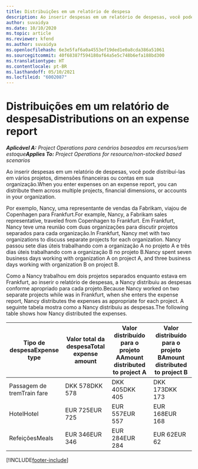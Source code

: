 ```yaml
---
title: Distribuições em um relatório de despesa
description: Ao inserir despesas em um relatório de despesas, você pode distribuí-las em vários projetos, entidades legais ou contas em sua organização.
author: suvaidya
ms.date: 10/10/2020
ms.topic: article
ms.reviewer: kfend
ms.author: suvaidya
ms.openlocfilehash: 6e3e5faf6a0a4553ef19ded1e0a8cda386a51061
ms.sourcegitcommit: 40f68387f594180af64a5e5c748b6efa188bd300
ms.translationtype: HT
ms.contentlocale: pt-BR
ms.lasthandoff: 05/10/2021
ms.locfileid: "6002087"
---
```

# <a name="distributions-on-an-expense-report"></a><span data-ttu-id="e512f-103">Distribuições em um relatório de despesa</span><span class="sxs-lookup"><span data-stu-id="e512f-103">Distributions on an expense report</span></span>

<span data-ttu-id="e512f-104">_**Aplicável A:** Project Operations para cenários baseados em recursos/sem estoque_</span><span class="sxs-lookup"><span data-stu-id="e512f-104">_**Applies To:** Project Operations for resource/non-stocked based scenarios_</span></span>

<span data-ttu-id="e512f-105">Ao inserir despesas em um relatório de despesas, você pode distribuí-las em vários projetos, dimensões financeiras ou contas em sua organização.</span><span class="sxs-lookup"><span data-stu-id="e512f-105">When you enter expenses on an expense report, you can distribute them across multiple projects, financial dimensions, or accounts in your organization.</span></span>

<span data-ttu-id="e512f-106">Por exemplo, Nancy, uma representante de vendas da Fabrikam, viajou de Copenhagen para Frankfurt.</span><span class="sxs-lookup"><span data-stu-id="e512f-106">For example, Nancy, a Fabrikam sales representative, traveled from Copenhagen to Frankfurt.</span></span> <span data-ttu-id="e512f-107">Em Frankfurt, Nancy teve uma reunião com duas organizações para discutir projetos separados para cada organização.</span><span class="sxs-lookup"><span data-stu-id="e512f-107">In Frankfurt, Nancy met with two organizations to discuss separate projects for each organization.</span></span> <span data-ttu-id="e512f-108">Nancy passou sete dias úteis trabalhando com a organização A no projeto A e três dias úteis trabalhando com a organização B no projeto B.</span><span class="sxs-lookup"><span data-stu-id="e512f-108">Nancy spent seven business days working with organization A on project A, and three business days working with organization B on project B.</span></span>

<span data-ttu-id="e512f-109">Como a Nancy trabalhou em dois projetos separados enquanto estava em Frankfurt, ao inserir o relatório de despesas, a Nancy distribuiu as despesas conforme apropriado para cada projeto.</span><span class="sxs-lookup"><span data-stu-id="e512f-109">Because Nancy worked on two separate projects while was in Frankfurt, when she enters the expense report, Nancy distributes the expenses as appropriate for each project.</span></span> <span data-ttu-id="e512f-110">A seguinte tabela mostra como a Nancy distribuiu as despesas.</span><span class="sxs-lookup"><span data-stu-id="e512f-110">The following table shows how Nancy distributed the expenses.</span></span>

| <span data-ttu-id="e512f-111">Tipo de despesa</span><span class="sxs-lookup"><span data-stu-id="e512f-111">Expense type</span></span> | <span data-ttu-id="e512f-112">Valor total da despesa</span><span class="sxs-lookup"><span data-stu-id="e512f-112">Total expense amount</span></span> | <span data-ttu-id="e512f-113">Valor distribuído para o projeto A</span><span class="sxs-lookup"><span data-stu-id="e512f-113">Amount distributed to project A</span></span> | <span data-ttu-id="e512f-114">Valor distribuído para o projeto B</span><span class="sxs-lookup"><span data-stu-id="e512f-114">Amount distributed to project B</span></span> |
|--------------|----------------------|---------------------------------|---------------------------------|
| <span data-ttu-id="e512f-115">Passagem de trem</span><span class="sxs-lookup"><span data-stu-id="e512f-115">Train fare</span></span>   | <span data-ttu-id="e512f-116">DKK 578</span><span class="sxs-lookup"><span data-stu-id="e512f-116">DKK 578</span></span>              | <span data-ttu-id="e512f-117">DKK 405</span><span class="sxs-lookup"><span data-stu-id="e512f-117">DKK 405</span></span>                         | <span data-ttu-id="e512f-118">DKK 173</span><span class="sxs-lookup"><span data-stu-id="e512f-118">DKK 173</span></span>                         |
| <span data-ttu-id="e512f-119">Hotel</span><span class="sxs-lookup"><span data-stu-id="e512f-119">Hotel</span></span>        | <span data-ttu-id="e512f-120">EUR 725</span><span class="sxs-lookup"><span data-stu-id="e512f-120">EUR 725</span></span>              | <span data-ttu-id="e512f-121">EUR 557</span><span class="sxs-lookup"><span data-stu-id="e512f-121">EUR 557</span></span>                         | <span data-ttu-id="e512f-122">EUR 168</span><span class="sxs-lookup"><span data-stu-id="e512f-122">EUR 168</span></span>                         |
| <span data-ttu-id="e512f-123">Refeições</span><span class="sxs-lookup"><span data-stu-id="e512f-123">Meals</span></span>        | <span data-ttu-id="e512f-124">EUR 346</span><span class="sxs-lookup"><span data-stu-id="e512f-124">EUR 346</span></span>              | <span data-ttu-id="e512f-125">EUR 284</span><span class="sxs-lookup"><span data-stu-id="e512f-125">EUR 284</span></span>                         | <span data-ttu-id="e512f-126">EUR 62</span><span class="sxs-lookup"><span data-stu-id="e512f-126">EUR 62</span></span>                          |


[!INCLUDE[footer-include](../includes/footer-banner.md)]